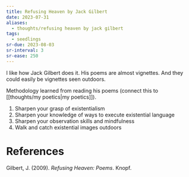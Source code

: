```yaml
---
title: Refusing Heaven by Jack Gilbert
date: 2023-07-31
aliases:
  - thoughts/refusing heaven by jack gilbert
tags:
  - seedlings
sr-due: 2023-08-03
sr-interval: 3
sr-ease: 250
---
```

I like how Jack Gilbert does it. His poems are almost vignettes. And they could easily be vignettes seen outdoors.

Methodology learned from reading his poems (connect this to [[thoughts/my poetics|my poetics]]).
1. Sharpen your grasp of existentialism
2. Sharpen your knowledge of ways to execute existential language
3. Sharpen your observation skills and mindfulness
4. Walk and catch existential images outdoors

# References

Gilbert, J. (2009). _Refusing Heaven: Poems_. Knopf.